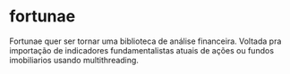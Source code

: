 # fortunae
 Fortunae quer ser tornar uma biblioteca de análise financeira. Voltada pra importação de indicadores fundamentalistas atuais de ações ou fundos imobiliarios usando multithreading.
